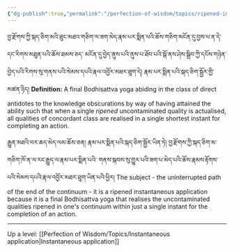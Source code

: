 ```yaml
---
{"dg-publish":true,"permalink":"/perfection-of-wisdom/topics/ripened-instantaneous-application/"}
---
```


བྱ་རྫོགས་ཀྱི་སྐད་ཅིག་མའི་ཐུང་མཐའ་གཅིག་ལ་ཟག་མེད་རྣམ་པར་སྨིན་པའི་ཆོས་གཅིག་མངོན་དུ་བྱས་པ་ན་དེ་དང་རིགས་མཐུན་པའི་ཆོས་ཐམས་ཅད་
མངོན་དུ་བྱེད་ནུས་པའི་ནུས་པ་ཐོབ་པའི་སྒོ་ནས་ཤེས་སྒྲིབ་ཀྱི་དངོས་གཉེན་བྱེད་པའི་རིགས་སུ་གནས་པའི་སེམས་དཔའི་རྣལ་འབྱོར་མཐར་ཐུག་དེ། 
རྣམ་པར་སྨིན་པའི་སྐད་ཅིག་སྦྱོར་གྱི་མཚན་ཉིད།
**Definition:** A final Bodhisattva yoga abiding in the class of direct antidotes to the knowledge obscurations by way of having attained the ability such that when a single *ripened* uncontaminated quality is actualised, all qualities of concordant class are realised in a single shortest instant for completing an action.

རྒྱུན་མཐའི་བར་ཆད་མེད་ལམ་ཆོས་ཅན། རྣམ་པར་སྨིན་པའི་སྐད་ཅིག་སྦྱོར་ཡིན་ཏེ། བྱ་རྫོགས་ཀྱི་སྐད་ཅིག་མ་གཅིག་ཁོ་ན་ལ་རང་རྒྱུད་ལ་རྣམ་པར་སྨིན་པའི་
གནས་སྐབས་སུ་གྱུར་པའི་ཟག་པ་མེད་པའི་ཆོས་རྣམས་རྟོགས་པའི་སེམས་དཔའི་རྣལ་འབྱོར་མཐར་ཐུག་ཡིན་པའི་ཕྱིར། 
The subject - the uninterrupted path of the end of the continuum - it is a ripened instantaneous application because it is a final Bodhisattva yoga that realises the uncontaminated qualities ripened in one's continuum within just a single instant for the completion of an action.





---
Up a level: [[Perfection of Wisdom/Topics/Instantaneous application\|Instantaneous application]]